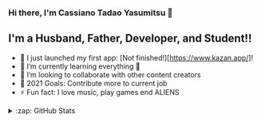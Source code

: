 ### Hi there, I'm Cassiano Tadao Yasumitsu 👋
## I'm a Husband, Father, Developer, and Student!!

- 🔭 I just launched my first app: [Not finished!][https://www.kazan.app/]!
- 🌱 I’m currently learning everything 🤣
- 👯 I’m looking to collaborate with other content creators
- 🥅 2021 Goals: Contribute more to current job
- ⚡ Fun fact: I love music, play games end ALIENS

<details>
  <summary>:zap: GitHub Stats</summary>

  <img align="left" alt="Cassiano's GitHub Stats" src="https://github-readme-stats.codestackr.vercel.app/api?username=cassianotadaoyasumitsu&show_icons=true&hide_border=true" />

</details>
